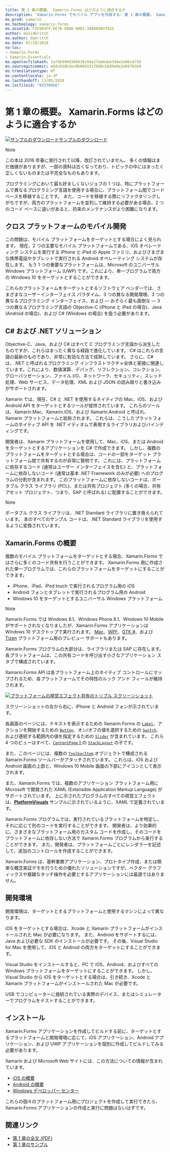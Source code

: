 ```yaml
---
title: 第 1 章の概要。 Xamarin.Forms はどのように適合するか
description: 'Xamarin.Forms でモバイル アプリを作成する: 第 1 章の概要。 Xamarin.Forms はどのように適合するか'
ms.prod: xamarin
ms.technology: xamarin-forms
ms.assetid: F3F864FF-EE70-49D0-90D1-388889037625
author: davidbritch
ms.author: dabritch
ms.date: 07/19/2018
no-loc:
- Xamarin.Forms
- Xamarin.Essentials
ms.openlocfilehash: 1af4b990d388436c04a2feb0abe3d4e3a8bc6756
ms.sourcegitcommit: ebdc016b3ec0b06915170d0cbbd9e0e2469763b9
ms.translationtype: HT
ms.contentlocale: ja-JP
ms.lasthandoff: 11/05/2020
ms.locfileid: "93370456"
---
```

# <a name="summary-of-chapter-1-how-does-no-locxamarinforms-fit-in"></a>第 1 章の概要。 Xamarin.Forms はどのように適合するか

[![サンプルのダウンロード](~/media/shared/download.png)サンプルのダウンロード](https://github.com/xamarin/xamarin-forms-book-samples/tree/master/Chapter01)

> [!NOTE]
> この本は 2016 年春に発行されて以降、改訂されていません。 多くの情報はまだ価値がありますが、一部の資料は古くなっており、トピックの中にはまったく正しくないものまたは不完全なものもあります。

プログラミングにおいて最も好ましくないジョブの 1 つは、特にプラットフォームで異なるプログラミング言語を使用する場合に、プラットフォーム間でコード ベースを移植することです。 また、コードを移植する際にリファクタリングしがちですが、両方のプラットフォームを並列して維持する必要がある場合、2 つのコード ベースに違いがあると、将来のメンテナンスがより困難になります。

## <a name="cross-platform-mobile-development"></a>クロス プラットフォームのモバイル開発

この問題は、モバイル プラットフォームをターゲットとする場合によく見られます。 現在、2 つの主要なモバイル プラットフォームである、iOS オペレーティング システムを実行する iPhone と iPad の Apple ファミリ、およびさまざまな携帯電話やタブレットで実行される Android オペレーティング システムが存在します。 もう 1 つの重要なプラットフォームは、Microsoft のユニバーサル Windows プラットフォーム (UWP) です。これにより、単一プログラムで両方の Windows 10 をターゲットとすることができます。

これらのプラットフォームをターゲットとするソフトウェア ベンダーでは、さまざまなユーザーインターフェイス パラダイム、3 つの異なる開発環境、3 つの異なるプログラミング インターフェイス、および &mdash; おそらく最も面倒な &mdash; 3 つの異なるプログラミング言語の Objective-C (iPhone と iPad の場合)、Java (Android の場合)、および C# (Windows の場合) を扱う必要があります。

## <a name="the-c-and-net-solution"></a>C# および .NET ソリューション

Objective-C、Java、および C# はすべて C プログラミング言語から派生したものですが、これらはまったく異なる経路で進化しています。 C# はこれらの言語の最新のものであり、非常に有効な方法で成熟しています。 さらに、C# は、.NET と呼ばれるプログラミング インフラストラクチャ全体と密接に関連しています。これにより、数値演算、デバッグ、リフレクション、コレクション、グローバリゼーション、ファイル I/O、ネットワーク、セキュリティ、スレッド処理、Web サービス、データ処理、XML および JSON の読み取りと書き込みがサポートされます。

Xamarin では、現在、C# と .NET を使用するネイティブの Mac、iOS、および Android API をターゲットとするツールが提供されています。 これらのツールは、Xamarin.Mac、Xamarin.iOS、および Xamarin.Android と呼ばれ、Xamarin プラットフォームと総称されます。 これらは、こうしたプラットフォームのネイティブ API を .NET イディオムで表現するライブラリおよびバインディングです。

開発者は、Xamarin プラットフォームを使用して、Mac、iOS、または Android をターゲットとするアプリケーションを C# で作成できます。 しかし、複数のプラットフォームをターゲットとする場合は、コードの一部をターゲット プラットフォーム間で共有するのが非常に賢明です。 これには、プラットフォームに依存するコード (通常はユーザー インターフェイスを含む) と、プラットフォームに依存しないコード (通常は基本 .NET Framework のみが必要) へのプログラムの分割が含まれます。 このプラットフォームに依存しないコードは、ポータブル クラス ライブラリ (PCL)、または共有プロジェクト (多くの場合、共有アセット プロジェクト、つまり、SAP と呼ばれる) に配置することができます。

> [!NOTE]
> ポータブル クラス ライブラリは、.NET Standard ライブラリに置き換えられています。 本のすべてのサンプル コードは、.NET Standard ライブラリを使用するように変換されています。

## <a name="introducing-no-locxamarinforms"></a>Xamarin.Forms の概要

複数のモバイル プラットフォームをターゲットとする場合、Xamarin.Forms ではさらに多くのコード共有を行うことができます。 Xamarin.Forms 用に作成された単一プログラムでは、これらのプラットフォームをターゲットにすることができます。

- iPhone、iPad、iPod touch で実行されるプログラム用の iOS
- Android フォンとタブレットで実行されるプログラム用の Android
- Windows 10 をターゲットとするユニバーサル Windows プラットフォーム

> [!NOTE]
> Xamarin.Forms では Windows 8.1、Windows Phone 8.1、Windows 10 Mobile がサポートされなくなりましたが、Xamarin.Forms アプリケーションは Windows 10 デスクトップで実行されます。 [Mac](~/xamarin-forms/platform/other/mac.md)、[WPF](~/xamarin-forms/platform/other/wpf.md)、[GTK #](~/xamarin-forms/platform/other/gtk.md)、および [Tizen](~/xamarin-forms/platform/other/tizen.md) プラットフォーム用のプレビュー サポートもあります。

Xamarin.Forms プログラムの大部分は、ライブラリまたは SAP に存在します。 各プラットフォームは、この共有コードを呼び出す小さなアプリケーション スタブで構成されています。

Xamarin.Forms API は各プラットフォーム上のネイティブ コントロールにマップされるため、各プラットフォームでその特性のルック アンド フィールが維持されます。

[![プラットフォームの視覚エフェクト共有のトリプル スクリーンショット](images/ch01fg03-small.png "Xamarin.Forms各プラットフォームのコントロール")](images/ch01fg03-large.png#lightbox "Xamarin.Forms各プラットフォームのコントロール")

スクリーンショットの左から右に、iPhone と Android フォンが示されています。

各画面のページには、テキストを表示するための Xamarin.Forms の [`Label`](xref:Xamarin.Forms.Label)、アクションを開始するための [`Button`](xref:Xamarin.Forms.Button)、オン/オフの値を選択するための [`Switch`](xref:Xamarin.Forms.Switch)、および連続する範囲内の値を指定するための [`Slider`](xref:Xamarin.Forms.Slider) が含まれています。 これら 4 つのビューはすべて、[`ContentPage`](xref:Xamarin.Forms.ContentPage)上の [`StackLayout`](xref:Xamarin.Forms.StackLayout) の子です。

また、このページには、複数の [`ToolbarItem`](xref:Xamarin.Forms.ToolbarItem) オブジェクトで構成される Xamarin.Forms ツールバーがアタッチされています。 これらは、iOS および Android 画面の上部と、Windows 10 Mobile 画面の下部にアイコンとして表示されます。

また、Xamarin.Forms では、複数のアプリケーション プラットフォーム用に Microsoft で開発された XAML (Extensible Application Markup Language) がサポートされています。 上に示されたプログラムのすべての視覚エフェクトは、[**PlatformVisuals**](https://github.com/xamarin/xamarin-forms-book-samples/tree/master/Chapter01/PlatformVisuals) サンプルに示されているように、XAML で定義されています。

Xamarin.Forms プログラムでは、実行されているプラットフォームを特定し、それに応じて別のコードを実行することができます。 開発者は、より効果的に、さまざまなプラットフォーム用のカスタム コードを作成し、そのコードをプラットフォームに依存しない方法で Xamarin.Forms プログラムから実行することができます。 また、開発者は、プラットフォームごとにレンダラーを記述して、追加のコントロールを作成することができます。

Xamarin.Forms は、基幹業務アプリケーション、プロトタイプ作成、または簡単な概念実証デモを行うための優れたソリューションですが、ベクター グラフィックスや複雑なタッチ操作を必要とするアプリケーションには最適ではありません。

## <a name="your-development-environment"></a>開発環境

開発環境は、ターゲットとするプラットフォームと使用するマシンによって異なります。

iOS をターゲットとする場合は、Xcode と Xamarin プラットフォームがインストールされた Mac が必要になります。 また、Android をサポートするには、Java および必要な SDK のインストールが必要です。 その後、Visual Studio for Mac を使用して、iOS と Android の両方をターゲットにすることができます。

Visual Studio をインストールすると、PC で iOS、Android、およびすべての Windows プラットフォームをターゲットにすることができます。 しかし、Visual Studio から iOS をターゲットとする場合は、引き続き、Xcode と Xamarin プラットフォームがインストールされた Mac が必要です。

USB でコンピューターに接続されている実際のデバイス、またはシミュレーターでプログラムをテストすることができます。

## <a name="installation"></a>インストール

Xamarin.Forms アプリケーションを作成してビルドする前に、ターゲットとするプラットフォームと開発環境に応じて、iOS アプリケーション、Android アプリケーション、および UWP アプリケーションを個別に作成してビルドしてみる必要があります。

Xamarin および Microsoft Web サイトには、この方法についての情報が含まれています。

- [iOS の概要](~/ios/get-started/index.md)
- [Android の概要](~/android/get-started/index.md)
- [Windows デベロッパー センター](https://dev.windows.com)

これらの個々のプラットフォーム用にプロジェクトを作成して実行できたら、Xamarin.Forms アプリケーションの作成と実行に問題はないはずです。

## <a name="related-links"></a>関連リンク

- [第 1 章の全文 (PDF)](https://download.xamarin.com/developer/xamarin-forms-book/XamarinFormsBook-Ch01-Apr2016.pdf)
- [第 1 章のサンプル](https://github.com/xamarin/xamarin-forms-book-samples/tree/master/Chapter01)
